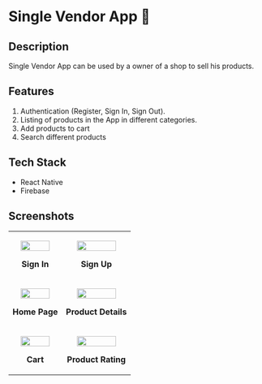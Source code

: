 # Single Vendor App 📱

## Description
Single Vendor App can be used by a owner of a shop to sell his products.
<!-- 
## Link
[Crowdfunding Website](https://crowdfundingweb.herokuapp.com/) -->

## Features
1. Authentication (Register, Sign In, Sign Out).
2. Listing of products in the App in different categories.
3. Add products to cart
4. Search different products

## Tech Stack

* React Native
* Firebase 


## Screenshots
<!-- ![alt text](https://user-images.githubusercontent.com/43993645/117760086-a160e680-b242-11eb-8ca3-aed0a1a5b38c.png "Home 1") -->
<table>
  <tr>
    <td> 
      <p align="center">
        <img src="https://user-images.githubusercontent.com/43993645/117760086-a160e680-b242-11eb-8ca3-aed0a1a5b38c.png" width="80%" height="100%" align ="center"> 
      </p>
      <p align="center">
        <b>Sign In</b>
      </p>
    </td>
    <td>
      <p align="center">
        <img src="https://user-images.githubusercontent.com/43993645/117760295-09173180-b243-11eb-8a55-2edefca51a9a.png" width="80%" height="100%"> 
      </p>
      <p align="center">
        <b>Sign Up</b>
      </p>
    </td>
   </tr>
  <tr>
    <td>
      <p align="center">
        <img src="https://user-images.githubusercontent.com/43993645/117760350-1e8c5b80-b243-11eb-96af-e85801cef7e3.png" width="80%" height="100%">
      </p>
      <p align="center">
        <b>Home Page</b>
      </p>
    </td>
    <td> 
      <p align="center">
        <img src="https://user-images.githubusercontent.com/43993645/117760424-3a8ffd00-b243-11eb-9873-c322c581beea.png" width="80%" height="100%">
      </p>
      <p align="center">
        <b>Product Details</b>
      </p>
    </td>
   </tr>
  <tr>
    <td>
      <p align="center">
        <img src="https://user-images.githubusercontent.com/43993645/117760489-57c4cb80-b243-11eb-8ba9-213c3955d631.png" width="80%" height="100%">
      </p>
      <p align="center">
        <b>Cart</b>
      </p>
    </td>
    <td>
      <p align="center">
        <img src="https://user-images.githubusercontent.com/43993645/160069245-b0455ec8-1a9e-451f-ace7-e0ce2c0d8908.png" width="80%" height="100%">
      </p>
      <p align="center">
        <b>Product Rating</b>
      </p>
    </td>
   </tr> 
</table>





